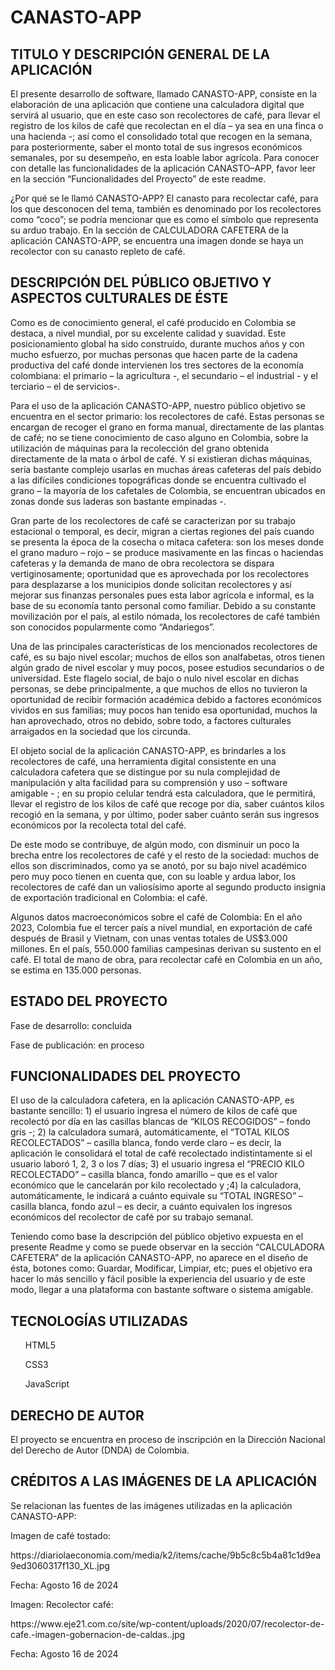 # CANASTO-APP
<h2>TITULO Y DESCRIPCIÓN GENERAL DE LA APLICACIÓN</h2>
<p>El presente desarrollo de software, llamado CANASTO-APP, consiste en la elaboración de una aplicación que contiene una calculadora digital que servirá al usuario, que en este caso son recolectores de café, para llevar el registro de los kilos de café que recolectan en el día – ya sea en una finca o una hacienda -; así como el consolidado total que recogen en la semana, para posteriormente, saber el monto total de sus ingresos económicos semanales, por su desempeño, en esta loable labor agrícola.  Para conocer con detalle las funcionalidades de la aplicación CANASTO–APP, favor leer en la sección “Funcionalidades del Proyecto” de este readme.</p>
<p>¿Por qué se le llamó CANASTO-APP?  El canasto para recolectar café, para los que desconocen del tema, también es denominado por los recolectores como “coco”; se podría mencionar que es como el símbolo que representa su arduo trabajo.  En la sección de CALCULADORA CAFETERA de la aplicación CANASTO-APP, se encuentra una imagen donde se haya un recolector con su canasto repleto de café.</p>
<h2>DESCRIPCIÓN DEL PÚBLICO OBJETIVO Y ASPECTOS CULTURALES DE ÉSTE</h2>
<p>Como es de conocimiento general, el café producido en Colombia se destaca, a nivel mundial, por su excelente calidad y suavidad.  Este posicionamiento global ha sido construido, durante muchos años y con mucho esfuerzo, por muchas personas que hacen parte de la cadena productiva del café donde intervienen los tres sectores de la economía colombiana: el primario – la agricultura -, el secundario – el industrial - y el terciario – el de servicios-.</p>
<p>Para el uso de la aplicación CANASTO-APP, nuestro público objetivo se encuentra en el sector primario: los recolectores de café.  Estas personas se encargan de recoger el grano en forma manual, directamente de las plantas de café; no se tiene conocimiento de caso alguno en Colombia, sobre la utilización de máquinas para la recolección del grano obtenida directamente de la mata o árbol de café. Y si existieran dichas máquinas, sería bastante complejo usarlas en muchas áreas cafeteras del país debido a las difíciles condiciones topográficas donde se encuentra cultivado el grano – la mayoría de los cafetales de Colombia, se encuentran ubicados en zonas donde sus laderas son bastante empinadas -.</p>
<p>Gran parte de los recolectores de café se caracterizan por su trabajo estacional o temporal, es decir, migran a ciertas regiones del país cuando se presenta la época de la cosecha o mitaca cafetera: son los meses donde el grano maduro – rojo – se produce masivamente en las fincas o haciendas cafeteras y la demanda de mano de obra recolectora se dispara vertiginosamente; oportunidad que es aprovechada por los recolectores para desplazarse a los municipios donde solicitan recolectores y así mejorar sus finanzas personales pues esta labor agrícola e informal, es la base de su economía tanto personal como familiar.  Debido a su constante movilización por el país, al estilo nómada, los recolectores de café también son conocidos popularmente como “Andariegos”.</p>
<p>Una de las principales características de los mencionados recolectores de café, es su bajo nivel escolar; muchos de ellos son analfabetas, otros tienen algún grado de nivel escolar y muy pocos, posee estudios secundarios o de universidad.  Este flagelo social, de bajo o nulo nivel escolar en dichas personas, se debe principalmente, a que muchos de ellos no tuvieron la oportunidad de recibir formación académica debido a factores económicos vividos en sus familias; muy pocos han tenido esa oportunidad, muchos la han aprovechado, otros no debido, sobre todo, a factores culturales arraigados en la sociedad que los circunda.</p>
<p>El objeto social de la aplicación CANASTO-APP, es brindarles a los recolectores de café, una herramienta digital consistente en una calculadora cafetera que se distingue por su nula complejidad de manipulación y alta facilidad para su comprensión y uso – software amigable - ; en su propio celular tendrá esta calculadora, que le permitirá, llevar el registro de los kilos de café que recoge por día, saber cuántos kilos recogió en la semana, y por último, poder saber cuánto serán sus ingresos económicos por la recolecta total del café.</p>
<p>De este modo se contribuye, de algún modo, con disminuir un poco la brecha entre los recolectores de café y el resto de la sociedad: muchos de ellos son discriminados, como ya se anotó, por su bajo nivel académico pero muy poco tienen en cuenta que, con su loable y ardua labor, los recolectores de café dan un valiosísimo aporte al segundo producto insignia de exportación tradicional en Colombia: el café.</p>
<p>Algunos datos macroeconómicos sobre el café de Colombia: En el año 2023, Colombia fue el tercer país a nivel mundial, en exportación de café después de Brasil y Vietnam, con unas ventas totales de US$3.000 millones.  En el país, 550.000 familias campesinas derivan su sustento en el café.  El total de mano de obra, para recolectar café en Colombia en un año, se estima en 135.000 personas.</p>
<h2>ESTADO DEL PROYECTO</h2>
<p>Fase de desarrollo: concluida</p>
<p>Fase de publicación: en proceso</p>
<h2>FUNCIONALIDADES DEL PROYECTO</h2>
<p>El uso de la calculadora cafetera, en la aplicación CANASTO-APP, es bastante sencillo: 1) el usuario ingresa el número de kilos de café que recolectó por día en las casillas blancas de “KILOS RECOGIDOS” – fondo gris -; 2) la calculadora sumará, automáticamente, el “TOTAL KILOS RECOLECTADOS” – casilla blanca, fondo verde claro – es decir, la aplicación le consolidará el total de café recolectado indistintamente si el usuario laboró 1, 2, 3 o los 7 días; 3) el usuario ingresa el “PRECIO KILO RECOLECTADO” – casilla blanca, fondo amarillo – que es el valor económico que le cancelarán por kilo recolectado y ;4) la calculadora, automáticamente, le indicará a cuánto equivale su “TOTAL INGRESO” – casilla blanca, fondo azul – es decir, a cuánto equivalen los ingresos económicos del recolector de café por su trabajo semanal.</p>
<p>Teniendo como base la descripción del público objetivo expuesta en el presente Readme y como se puede observar en la sección “CALCULADORA CAFETERA” de la aplicación CANASTO-APP, no aparece en el diseño de ésta, botones como: Guardar, Modificar, Limpiar, etc; pues el objetivo era hacer lo más sencillo y fácil posible la experiencia del usuario y de este modo, llegar a una plataforma con bastante software o sistema amigable.</p>
<h2>TECNOLOGÍAS UTILIZADAS</h2>
<ol>HTML5</ol>
<ol>CSS3</ol>
<ol>JavaScript</ol>
<h2>DERECHO DE AUTOR</h2>
<p>El proyecto se encuentra en proceso de inscripción en la Dirección Nacional del Derecho de Autor (DNDA) de Colombia.</p>
<h2>CRÉDITOS A LAS IMÁGENES DE LA APLICACIÓN</h2>
<p>Se relacionan las fuentes de las imágenes utilizadas en la aplicación CANASTO-APP:</p>
<p>Imagen de café tostado:</p>
<p>https://diariolaeconomia.com/media/k2/items/cache/9b5c8c5b4a81c1d9ea9ed3060317f130_XL.jpg</p>
<p>Fecha: Agosto 16 de 2024</p>
<p>Imagen: Recolector café:</p>
<p>https://www.eje21.com.co/site/wp-content/uploads/2020/07/recolector-de-cafe.-imagen-gobernacion-de-caldas..jpg</p>
<p>Fecha: Agosto 16 de 2024</p>
